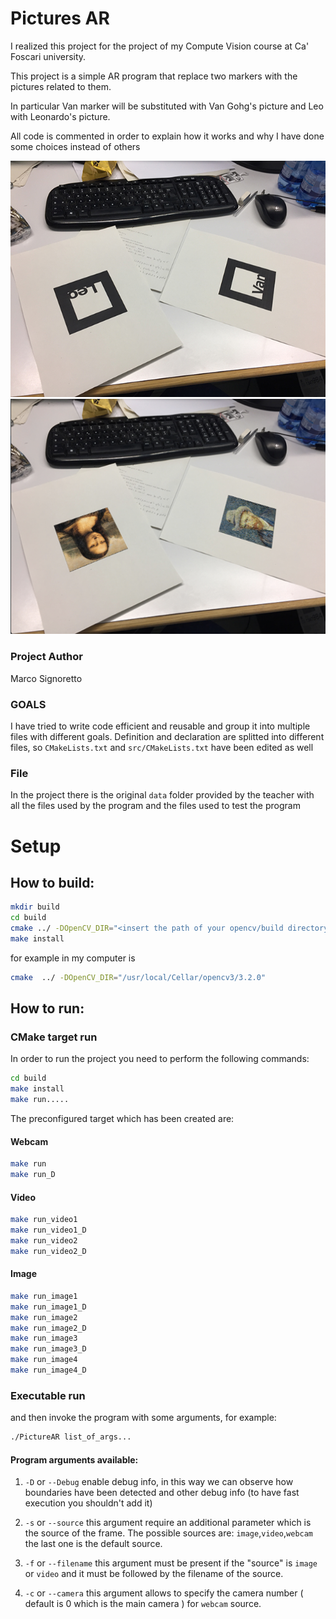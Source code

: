 # Pictures AR #

I realized this project for the project of my Compute Vision course at Ca' Foscari university.

This project is a simple AR program that replace two markers with the pictures related to them.

In particular Van marker will be substituted with Van Gohg's picture and Leo with Leonardo's picture.

All code is commented in order to explain how it works and why I have done some choices instead of others

![Markers](data/test1.jpg)
![Pictures](img/test1AR.png)

### Project Author ###
Marco Signoretto

### GOALS ###
I have tried to write code efficient and reusable and group it into multiple files with different goals.
Definition and declaration are splitted into different files, so ```CMakeLists.txt``` and ```src/CMakeLists.txt``` have been edited as well 

### File ###
In the project there is the original ```data``` folder provided by the teacher with all the files used by the program and the files used to test the program

# Setup #

## How to build: ##

```sh
mkdir build
cd build
cmake ../ -DOpenCV_DIR="<insert the path of your opencv/build directory>"
make install
```

for example in my computer is 

```sh
cmake  ../ -DOpenCV_DIR="/usr/local/Cellar/opencv3/3.2.0" 
```

## How to run: ##

### CMake target run ###
In order to run the project you need to perform the following commands:
```sh
cd build
make install
make run.....
```
The preconfigured target which has been created are:

#### Webcam ####
```sh
make run
make run_D
```

#### Video ####
```sh
make run_video1
make run_video1_D
make run_video2
make run_video2_D
```

#### Image ####
```sh
make run_image1
make run_image1_D
make run_image2
make run_image2_D
make run_image3
make run_image3_D
make run_image4
make run_image4_D
```

### Executable run ###

and then invoke the program with some arguments, for example:
```sh
./PictureAR list_of_args...
```

#### Program arguments available: ###
1. ```-D``` or ```--Debug``` enable debug info, in this way we can observe how boundaries have been detected and other debug info (to have fast execution you shouldn't add it)

2. ```-s``` or ```--source``` this argument require an additional parameter which is the source of the frame. The possible sources are: ```image```,```video```,```webcam``` the last one is the default source.

3. ```-f``` or ```--filename``` this argument must be present if the "source" is  ```image``` or ```video``` and it must be followed by the filename of the source.

4. ```-c``` or ```--camera``` this argument allows to specify the camera number ( default is 0 which is the main camera ) for ```webcam``` source.

